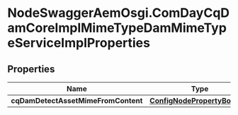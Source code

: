 # NodeSwaggerAemOsgi.ComDayCqDamCoreImplMimeTypeDamMimeTypeServiceImplProperties

## Properties

Name | Type | Description | Notes
------------ | ------------- | ------------- | -------------
**cqDamDetectAssetMimeFromContent** | [**ConfigNodePropertyBoolean**](ConfigNodePropertyBoolean.md) |  | [optional] 


